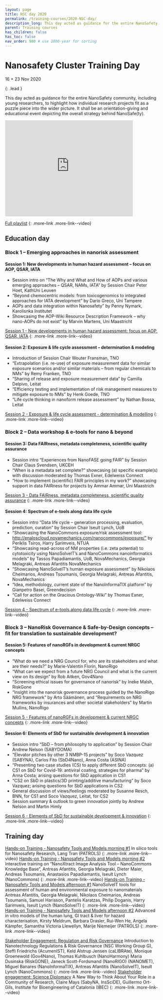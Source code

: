 ```yaml
---
layout: page
title: NSC day 2020
permalink: /training-courses/2020-NSC-day/
description_long: This day acted as guidance for the entire NanoSafety community, including young researchers, to highlight how individual research projects fit as a puzzle piece into the wider picture. It shall be an orientation-giving and educational event depicting the overall strategy behind NanoSafe(ty).
parent: Training courses
has_children: false
has_toc: false
nav_order: 980 # use 1000-year for sorting
---
```


# Nanosafety Cluster Training Day
16 + 23 Nov 2020
<script type="application/ld+json">
{
  "@context": "http://schema.org",
  "@type": "Course",
  "http://purl.org/dc/terms/conformsTo": {
    "@id": "https://bioschemas.org/profiles/Course/0.9-DRAFT-2020_12_08",
    "@type": "CreativeWork"
  },
  "inLanguage": "en-gb",
  "name": "NanoCommons User Guidance Handbook",
  "url": "https://nanocommons.github.io/user-handbook/2020-NSC-day/",
  "publisher": {
    "@type": "Organization",
    "name": "GitHub"
  },
  "copyrightYear": "2021",
  "description": "This day acted as guidance for the entire NanoSafety community, including young researchers, to highlight how individual research projects fit as a puzzle piece into the wider picture. It shall be an orientation-giving and educational event depicting the overall strategy behind NanoSafe(ty).",
  "keywords": "nanotechnology, adverse outcome pathway, hazard assessment, QSAR, life cycle assessment, FAIR"
}
</script>
{: .lead }

This day acted as guidance for the entire NanoSafety community, including young researchers, to highlight how individual research projects fit as a puzzle piece into the wider picture. It shall be an orientation-giving and educational event depicting the overall strategy behind NanoSafe(ty).

<iframe width="420" height="315" src="https://www.youtube.com/embed/QllHgRJNpcE" frameborder="0" allowfullscreen="allowfullscreen">&nbsp;</iframe>

[Full playlist](https://www.youtube.com/playlist?list=PLDBSs2loZJ3-JLcdBM5OvOezmN-v1C6DR)
{: .more-link .more-link--video}

## Education day
### Block 1 – Emerging approaches in nanorisk assessment
#### Session 1: New developments in human hazard assessment – focus on AOP, QSAR, IATA
- Session intro on “The Why and What and How of AOPs and various emerging approaches – QSAR, NAMs, IATA” by Session Chair Peter Hoet, KathUni Leuven
- “Beyond chemocentric models: from toxicogenomics to integrated approaches for IATA development” by Dario Greco, Uni Tampere
- AOPs and data integration within Nanosafety” by Penny Nymark, Karolisnka Institutet
- Showcasing the AOP-Wiki Resource Description Framework – why nano-AOPs do not exist” by Marvin Martens, Uni Maastricht

[Session 1 - New developments in human hazard assessment: focus on AOP, QSAR, IATA](https://www.youtube.com/watch?v=ERBjOaZVews)
{: .more-link .more-link--video}

#### Session 2: Exposure & life cycle assessment – determination & modeling
- Introduction of Session Chair Wouter Fransman, TNO
- “Extrapolation (i.e. re-use) of exposure measurement data for similar exposure scenarios and/or similar materials – from regular chemicals to NMs” by Remy Franken, TNO
- “Sharing of release and exposure measurement data” by Camilla Delpivo, Leitat
- “Efficiency testing and implementation of risk management measures to mitigate exposure to NMs” by Henk Goede, TNO
- “Life cycle thinking in nanoform release assessment” by Nathan Bossa, Leitat

[Session 2 - Exposure & life cycle assessment - determination & modelling](https://www.youtube.com/watch?v=WV6WZNWURzw)
{: .more-link .more-link--video}

### Block 2 – Data workshop & e-tools for nano & beyond
#### Session 3: Data FAIRness, metadata completeness, scientific quality assurance
- Session intro “Experiences from NanoFASE going FAIR” by Session Chair Claus Svendsen, UKCEH
- “When is a metadata set complete?” showcasing (a) specific example(s) with discussion moderated by Thomas Exner, Edelweiss Connect
- “How to implement (scientific) FAIR principles in my work?” showcasing support in data FAIRness for projects by Ammar Ammar, Uni Maastrich

[Session 3 - Data FAIRness, metadata completeness, scientific quality assurance](https://www.youtube.com/watch?v=HrJWnxtX-1E)
{: .more-link .more-link--video}

#### Session 4: Spectrum of e-tools along data life cycle
- Session intro “Data life cycle – generation processing, evaluation, prediction, curation” by Session Chair Iseult Lynch, UoB
- “Showcasing the NanoCommons exposure/risk assessment tool: http://enaloscloud.novamechanics.com/nanocommons/exposure/” by Periklis Tsiros, Harry Sarimveis, NTUA
- “Showcasing read-across of NM properties (i.e. zeta potential) to cytotoxicity using NanoSolveIT’s and NanoCommons nanoinformatics models” by Tassos Papadiamantis, UoB, NovaMechanics, Georgia Melagraki, Antreas Afantitis NovaMechanics
- “Showcasing NanoSolveIT’s human exposure assessment” by Nikolaos Cheimarios, Andreas Tsoumanis, Georgia Melagraki, Antreas Afantitis, NovaMechanics
- “Idea, methodology, current state of the NanoInformaTIX platform” by Gianpetro Basei, Greendecision
- “Call for action on the Gracious Ontology-Wiki” by Thomas Exner, Edelweiss Connect

[Session 4 - Spectrum of e-tools along data life cycle](hhttps://www.youtube.com/watch?v=BLmHfdEXO2c)
{: .more-link .more-link--video}

### Block 3 – NanoRisk Governance & Safe-by-Design concepts – fit for translation to sustainable development?
#### Session 5: Features of nanoRGFs in development & current NRGC concepts
- “What do we need a NRG Council for, who are its stakeholders and what are their needs?” by Marie-Valentin Florin, NanoRigo
- “What can we expect from a future NRG Council and what is the current view on its design” by Rob Aitken, Gov4Nano
- “Screening ethical issues for governance of nanorisk” by Ineke Malsh, RiskGone
- “Insight into the nanorisk governance process guided by the NanoRigo NRG framework” by Arto Säämänen, and “Requirements on NRG frameworks by insurances and other societal stakeholders” by Martin Mullins, NanoRigo

[Session 5 - Features of nanoRGFs in development & current NRGC concepts](https://www.youtube.com/watch?v=5Q5KcvIFZGI)
{: .more-link .more-link--video}

#### Session 6: Elements of SbD for sustainable development & innovation
- Session intro “SbD – from philosophy to application” by Session Chair Andrew Nelson (SABYDOMA)
- “Elevator pitches by other 3 NMBP-15 projects” by Soco Vazquez (SABYNA), Carlos Fito (SbD4Nano), Anna Costa (ASINA)
- “Presenting two case studies (CS) to apply different SbD concepts: (a) CS1 on SbD for Covid-19: antiviral coating, strategies for pharma” by Anna Costa; arising questions for SbD application in CS1
- “CS2 on SbD in plastics/3D printing/additive manufacturing” by Soco Vazquez; arising questions for SbD applications in CS2
- General discussion of views/feelings moderated by Susanne Resch, BNN, for CS1 and Soco Vazquez, Leitat, for CS2
- Session summary & outlook to green innovation jointly by Andrew Nelson and Martin Himly

[Session 6 - Elements of SbD for sustainable development & innovation](https://www.youtube.com/watch?v=I82wKremRJk)
{: .more-link .more-link--video}

## Training day
[Hands-on Training - Nanosafety Tools and Models morning #1](https://www.youtube.com/watch?v=n__ADUudrXg)
In silico tools for Nanosafety Research, Lang Tran (PATROLS)
{: .more-link .more-link--video}
[Hands-on Training - Nanosafety Tools and Models morning #2](https://www.youtube.com/watch?v=vPer2ZBoiJc)
 Interactive training on “NanoXtract Image Analysis Tool – NanoCommons Knowledge Base”, Antreas Afantitis, Georgia Melagraki, Dieter Maier, Andreas Tsoumanis, Anastasios Papadiamantis, Iseult Lynch (NanoCommons)
{: .more-link .more-link--video}
[Hands-on Training - Nanosafety Tools and Models afternoon #1](https://www.youtube.com/watch?v=lgq3jhuaRr8)
NanoSolveIT tools for assessment of human and environmental exposure to nanomaterials Antreas Afantitis, Georgia Melagraki, Nikolaos Cheimarios, Andreas Tsoumanis, Samuel Harisson, Pantelis Karatzas, Philip Doganis, Harry Sarimveis, Iseult Lynch (NanoSolveIT)
{: .more-link .more-link--video}
[Hands-on Training - Nanosafety Tools and Models afternoon #2](https://www.youtube.com/watch?v=JjiLSfiMnWo)
Advanced in vitro models of the human lung, GI tract & liver for hazard characterisation, Kirsty Meldrum, Barbara Drasler, Rui-Wen He, Angela Kämpfer, Samantha Victoria Llewellyn, Marije Niemeijer (PATROLS)
{: .more-link .more-link--video}

[Stakeholder Engagement: Regulation and Risk Governance](https://www.youtube.com/watch?v=V-83DZFjbKA)
Introduction to Nanotechnology Regulations & Risk Governance (NSC Working Group G), Steffi Friedrichs (AcumenIST), Keld Alstrup Jensen (caLIBRAte), Monique Groenewold (Gov4Nano), Thomas Kuhlbusch (NanoHarmony) Maria Dusinska (RiskGONE), Janeck Scott-Fordsmand (NanoRIGO) (NANOMET), Miguel Banares (NanoInformaTIX), Antreas Afantitis (NanoSolveIT), Iseult Lynch (NanoCommons)
{: .more-link .more-link--video}
[Stakeholder engagement: Science Diplomacy](https://www.youtube.com/watch?v=gdebBenzXJM)
A New Way to Think About Your Role in a Community of Research, Claire Mays (SabyNA, InsSciDE), Guillermo Ort-Gils, Institute for Bioengineering of Catalonia (IBEC)
{: .more-link .more-link--video}

